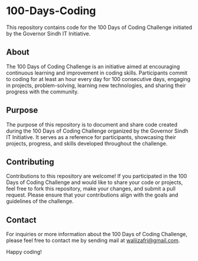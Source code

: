 # 100-Days-Coding

This repository contains code for the 100 Days of Coding Challenge initiated by the Governor Sindh IT Initiative.

## About

The 100 Days of Coding Challenge is an initiative aimed at encouraging continuous learning and improvement in coding skills. Participants commit to coding for at least an hour every day for 100 consecutive days, engaging in projects, problem-solving, learning new technologies, and sharing their progress with the community.

## Purpose

The purpose of this repository is to document and share code created during the 100 Days of Coding Challenge organized by the Governor Sindh IT Initiative. It serves as a reference for participants, showcasing their projects, progress, and skills developed throughout the challenge.

## Contributing

Contributions to this repository are welcome! If you participated in the 100 Days of Coding Challenge and would like to share your code or projects, feel free to fork this repository, make your changes, and submit a pull request. Please ensure that your contributions align with the goals and guidelines of the challenge.

## Contact

For inquiries or more information about the 100 Days of Coding Challenge, please feel free to contact me by sending mail at waliizafri@gmail.com.

Happy coding!
